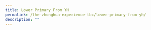 ```yaml
---
title: Lower Primary From YH
permalink: /the-zhonghua-experience-tbc/lower-primary-from-yh/
description: ""
---
```

